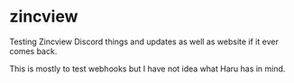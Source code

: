 # zincview
Testing Zincview Discord things and updates as well as website if it ever comes back.

This is mostly to test webhooks but I have not idea what Haru has in mind.
